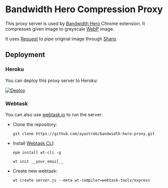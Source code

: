 # Bandwidth Hero Compression Proxy

This proxy server is used by [Bandwidth Hero](https://github.com/ayastreb/bandwidth-hero) Chrome extension.
It compresses given image to greyscale [WebP](https://developers.google.com/speed/webp/) image.

It uses [Request](https://github.com/request/request) to pipe original image
through [Sharp](https://github.com/lovell/sharp).

## Deployment

### Heroku
You can deploy this proxy server to Heroku:

[![Deploy](https://www.herokucdn.com/deploy/button.svg)](https://heroku.com/deploy?template=https://github.com/ayastreb/bandwidth-hero-proxy)

### Webtask
You can also use [webtask.io](https://webtask.io/) to run the server:

* Clone the repository:

  ```
  git clone https://github.com/ayastreb/bandwidth-hero-proxy.git
  ```

* Install [Webtask CLI](https://webtask.io/cli):

  ```
  npm install wt-cli -g

  wt init __your_email__
  ```

* Create new webtask:

  ```
  wt create server.js --meta wt-compiler=webtask-tools/express
  ```

